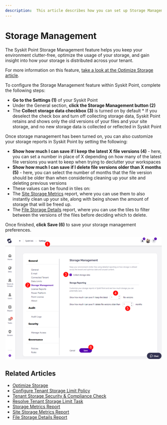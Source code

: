 ```yaml
---
description:  This article describes how you can set up Storage Management in Syskit Point. 
---
```


# Storage Management

The Syskit Point Storage Management feature helps you keep your environment clutter-free, optimize the usage of your storage, and gain insight into how your storage is distributed across your tenant.

For more information on this feature, [take a look at the Optimize Storage article](../governance-and-automation/optimize-storage.md). 

To configure the Storage Management feature within Syskit Point, complete the following steps:

  * **Go to the Settings (1)** of your Syskit Point
  * Under the General section, **click the Storage Management button (2)**
  *  The **Collect storage data checkbox (3)** is turned on by default
    * If you deselect the check box and turn off collecting storage data, Syskit Point retains and shows only the old versions of your files and your site storage, and no new storage data is collected or reflected in Syskit Point

Once storage management has been turned on, you can also customize your storage reports in Syskit Point by setting the following:
  * **Show how much I can save if I keep the latest X file versions (4)** - here, you can set a number in place of X depending on how many of the latest file versions you want to keep when trying to declutter your workspaces
  * **Show how much I can save if I delete file versions older than X months (5)** - here, you can select the number of months that the file version should be older than when considering cleaning up your site and deleting previous versions
  * These values can be found in tiles on: 
   * The [Site Storage Metrics](../reporting/cleanup-and-health-reports.md#site-storage-metrics) report, where you can use them to also instantly clean up your site, along with being shown the amount of storage that will be freed up.  
   * The [File Storage Details](../reporting/cleanup-and-health-reports.md#file-storage-details) report, where you can use the tiles to filter between the versions of the files before deciding which to delete. 

Once finished, **click Save (6)** to save your storage management preferences. 

![Syskit Point - Storage Management Set Up](../.gitbook/assets/configure-storage-management-settings.png)

## Related Articles

* [Optimize Storage](../governance-and-automation/optimize-storage.md)
* [Configure Tenant Storage Limit Policy](../governance-and-automation/automated-workflows/tenant-storage-admin.md)
* [Tenant Storage Security & Compliance Check](../../governance-and-automation/security-compliance-checks/tenant-storage.md)
* [Resolve Tenant Storage Limit Task](../../point-collaborators/resolve-governance-tasks/tenant-storage-limit.md)
* [Storage Metrics Report](../reporting/cleanup-and-health-reports.md#storage-metrics)
* [Site Storage Metrics Report](../reporting/cleanup-and-health-reports.md#site-storage-metrics)
* [File Storage Details Report](../reporting/cleanup-and-health-reports.md#file-storage-details)